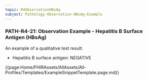 ```yaml
---
topic: R4ObservationHBsAg
subject: Pathology-Observation-HBsAg-Example
---
```

### PATH-R4-21: Observation Example - Hepatitis B Surface Antigen (HBsAg)
An example of a qualitative test result:
* Hepatitis B surface antigen: NEGATIVE 

{{page:Home/FHIRAssets/AllAssets/All-Profiles/Templates/ExampleSnippetTemplate.page.md}}